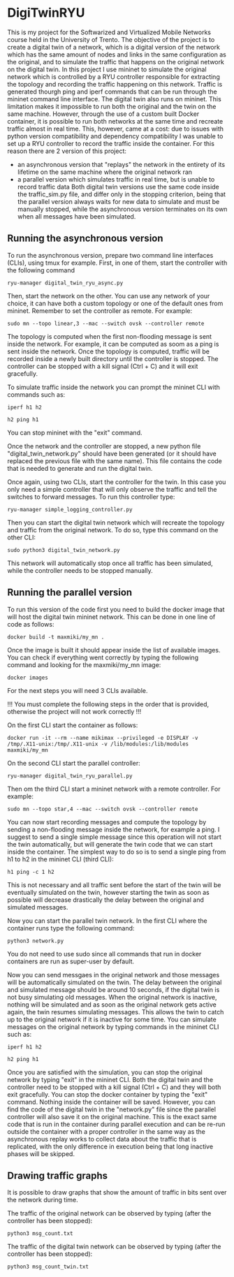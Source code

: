# DigiTwinRYU

This is my project for the Softwarized and Virtualized Mobile Networks course held in the University of Trento.
The objective of the project is to create a digital twin of a network, which is a digital version of the network which has the same amount of nodes and links in the same configuration as the original, and to simulate the traffic that happens on the original network on the digital twin.
In this project I use mininet to simulate the original network which is controlled by a RYU controller responsible for extracting the topology and recording the traffic happening on this network. Traffic is generated thourgh ping and iperf commands that can be run through the mininet command line interface.
The digital twin also runs on mininet. This limitation makes it impossible to run both the original and the twin on the same machine. However, through the use of a custom built Docker container, it is possible to run both networks at the same time and recreate traffic almost in real time.
This, however, came at a cost: due to issues with python version compatibility and dependency compatibility I was unable to set up a RYU controller to record the traffic inside the container.
For this reason there are 2 version of this project: 
* an asynchronous version that "replays" the network in the entirety of its lifetime on the same machine where the original network ran
* a parallel version which simulates traffic in real time, but is unable to record traffic data
Both digital twin versions use the same code inside the traffic_sim.py file, and differ only in the stopping criterion, being that the parallel version always waits for new data to simulate and must be manually stopped, while the asynchronous version terminates on its own when all messages have been simulated.

## Running the asynchronous version

To run the asynchronous version, prepare two command line interfaces (CLIs), using tmux for example. 
First, in one of them, start the controller with the following command

```
ryu-manager digital_twin_ryu_async.py
```

Then, start the network on the other. You can use any network of your choice, it can have both a custom topology or one of the default ones from mininet. Remember to set the controller as remote. For example:

```
sudo mn --topo linear,3 --mac --switch ovsk --controller remote 
```

The topology is computed when the first non-flooding message is sent inside the network. For example, it can be computed as soom as a ping is sent inside the network. 
Once the topology is computed, traffic will be recorded inside a newly built directory until the controller is stopped. The controller can be stopped with a kill signal (Ctrl + C) and it will exit gracefully.

To simulate traffic inside the network you can prompt the mininet CLI with commands such as:

```
iperf h1 h2
```
```
h2 ping h1
```

You can stop mininet with the "exit" command.

Once the network and the controller are stopped, a new python file "digital_twin_network.py" should have been generated (or it should have replaced the previous file with the same name). This file contains the code that is needed to generate and run the digital twin.

Once again, using two CLIs, start the controller for the twin. In this case you only need a simple controller that will only observe the traffic and tell the switches to forward messages. To run this controller type:

```
ryu-manager simple_logging_controller.py
```

Then you can start the digital twin network which will recreate the topology and traffic from the original network. To do so, type this command on the other CLI:

```
sudo python3 digital_twin_network.py
```

This network will automatically stop once all traffic has been simulated, while the controller needs to be stopped manually.

## Running the parallel version

To run this version of the code first you need to build the docker image that will host the digital twin mininet network. This can be done in one line of code as follows:

```
docker build -t maxmiki/my_mn .
```

Once the image is built it should appear inside the list of available images. You can check if everything went correctly by typing the following command and looking for the maxmiki/my_mn image:

```
docker images
```

For the next steps you will need 3 CLIs available.

!!! You must complete the following steps in the order that is provided, otherwise the project will not work correctly !!!

On the first CLI start the container as follows:

```
docker run -it --rm --name mikimax --privileged -e DISPLAY -v /tmp/.X11-unix:/tmp/.X11-unix -v /lib/modules:/lib/modules maxmiki/my_mn
```

On the second CLI start the parallel controller:

```
ryu-manager digital_twin_ryu_parallel.py
```

Then om the third CLI start a mininet network with a remote controller. For example:

```
sudo mn --topo star,4 --mac --switch ovsk --controller remote 
```

You can now start recording messages and compute the topology by sending a non-flooding message inside the network, for example a ping. I suggest to send a single simple message since this operation will not start the twin automatically, but will generate the twin code that we can start inside the container. The simplest way to do so is to send a single ping from h1 to h2 in the mininet CLI (third CLI):
```
h1 ping -c 1 h2
```
This is not necessary and all traffic sent before the start of the twin will be eventually simulated on the twin, however starting the twin as soon as possible will decrease drastically the delay between the original and simulated messages.

Now you can start the parallel twin network. In the first CLI where the container runs type the following command:
```
python3 network.py
```
You do not need to use sudo since all commands that run in docker containers are run as super-user by default.

Now you can send messgaes in the original network and those messages will be automatically simulated on the twin. 
The delay between the original and simulated message should be around 10 seconds, if the digital twin is not busy simulating old messages. 
When the original network is inactive, nothing will be simulated and as soon as the original network gets active again, the twin resumes simulating messages. This allows the twin to catch up to the original network if it is inactive for some time.
You can simulate messages on the original network by typing commands in the mininet CLI such as:

```
iperf h1 h2
```
```
h2 ping h1
```

Once you are satisfied with the simulation, you can stop the original network by typing "exit" in the mininet CLI.
Both the digital twin and the controller need to be stopped with a kill signal (Ctrl + C) and they will both exit gracefully.
You can stop the docker container by typing the "exit" command. Nothing inside the container will be saved. However, you can find the code of the digital twin in the "network.py" file since the parallel controller will also save it on the original machine. This is the exact same code that is run in the container during parallel execution and can be re-run outside the container with a proper controller in the same way as the asynchronous replay works to collect data about the traffic that is replicated, with the only difference in execution being that long inactive phases will be skipped.

## Drawing traffic graphs

It is possible to draw graphs that show the amount of traffic in bits sent over the network during time.

The traffic of the original network can be observed by typing (after the controller has been stopped):
```
python3 msg_count.txt
```

The traffic of the digital twin network can be observed by typing (after the controller has been stopped):
```
python3 msg_count_twin.txt
```